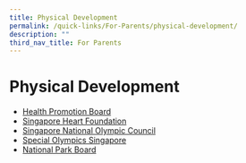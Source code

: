 ```yaml
---
title: Physical Development
permalink: /quick-links/For-Parents/physical-development/
description: ""
third_nav_title: For Parents
---
```

# Physical Development


*   <a href="http://www.hpb.gov.sg/" target="_blank">Health Promotion Board</a>
*   <a href="http://www.myheart.org.sg/" target="_blank">Singapore Heart Foundation</a>
*   <a href="http://www.singaporeolympics.com/" target="_blank">Singapore National Olympic Council</a>
*   <a href="http://www.specialolympics.org.sg/" target="_blank">Special Olympics Singapore</a>
*   <a href="http://www.nparks.gov.sg/" target="_blank">National Park Board</a>